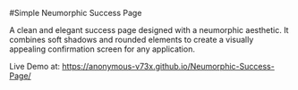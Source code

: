 #Simple Neumorphic Success Page

A clean and elegant success page designed with a neumorphic aesthetic. It combines soft shadows and rounded elements to create a visually appealing confirmation screen for any application.

Live Demo at: https://anonymous-v73x.github.io/Neumorphic-Success-Page/





